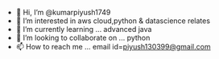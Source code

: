 - 👋 Hi, I’m @kumarpiyush1749
- 👀 I’m interested in aws cloud,python & datascience relates
- 🌱 I’m currently learning ... advanced java
- 💞️ I’m looking to collaborate on ... python
- 📫 How to reach me ... email id=piyush130399@gmail.com

<!---
kumarpiyush1749/kumarpiyush1749 is a ✨ special ✨ repository because its `README.md` (this file) appears on your GitHub profile.
You can click the Preview link to take a look at your changes.
--->
